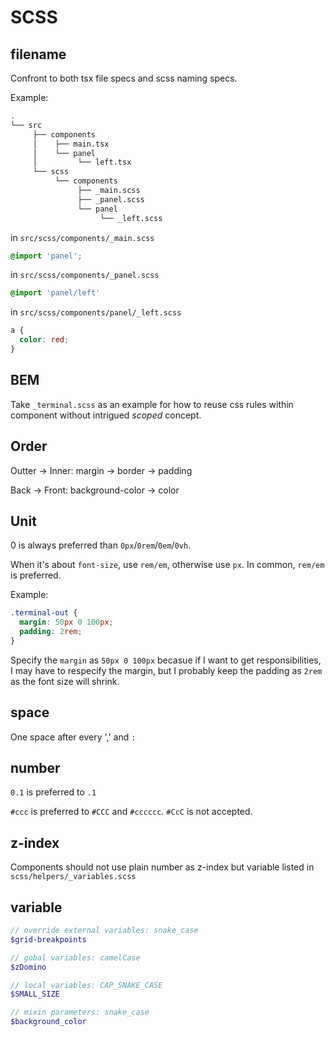 # SCSS

## filename

Confront to both tsx file specs and scss naming specs.

Example:

```bash
.
└── src
     ├── components
     │    ├── main.tsx
     │    └── panel
     │         └── left.tsx
     └── scss
          └── components
               ├── _main.scss
               ├── _panel.scss
               └── panel
                    └── _left.scss
```

in `src/scss/components/_main.scss`

```scss
@import 'panel';
```

in `src/scss/components/_panel.scss`

```scss
@import 'panel/left'
```

in `src/scss/components/panel/_left.scss`

```scss
a {
  color: red;
}
```

## BEM

Take `_terminal.scss` as an example for how to reuse css rules within component without intrigued _scoped_ concept.

## Order

Outter -> Inner: margin -> border -> padding

Back -> Front: background-color -> color

## Unit

0 is always preferred than `0px`/`0rem`/`0em`/`0vh`.

When it's about `font-size`, use `rem/em`, otherwise use `px`. In common, `rem/em` is preferred.

Example:

```scss
.terminal-out {
  margin: 50px 0 100px;
  padding: 2rem;
}
```

Specify the `margin` as `50px 0 100px` becasue if I want to get responsibilities, I may have to respecify the margin, but I probably keep the padding as `2rem` as the font size will shrink.

## space

One space after every ',' and `:`

## number

`0.1` is preferred to `.1`

`#ccc` is preferred to `#CCC` and `#cccccc`. `#CcC` is not accepted.

## z-index

Components should not use plain number as z-index but variable listed in `scss/helpers/_variables.scss`

## variable

```scss
// override external variables: snake_case
$grid-breakpoints

// gobal variables: camelCase
$zDomino

// local variables: CAP_SNAKE_CASE
$SMALL_SIZE

// mixin parameters: snake_case
$background_color
```
